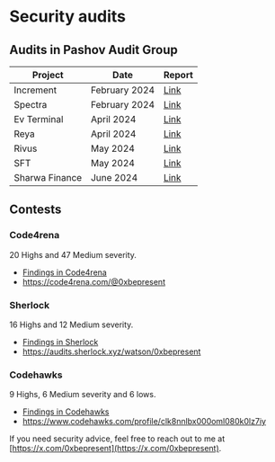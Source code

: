 # Security audits 

## Audits in Pashov Audit Group

| Project         | Date          | Report                                         |
| -------         | ----          | ------                                         |
| Increment       | February 2024 | [Link](/privateaudits/increment-security-review.pdf)    |
| Spectra         | February 2024 | [Link](/privateaudits/Spectra-security-review.pdf)      |
| Ev Terminal     | April 2024    | [Link](/privateaudits/EVTerminal-security-review.pdf)   |
| Reya            | April 2024    | [Link](/privateaudits/ReyaNetwork-security-review-April.pdf) |
| Rivus           | May 2024      | [Link](/privateaudits/Rivus-security-review.pdf)        |
| SFT             | May 2024      | [Link](/privateaudits/SFT-security-review.pdf)          |   
| Sharwa Finance  | June 2024     | [Link](/privateaudits/SharwaFinance-security-review.pdf)|

## Contests

### Code4rena

20 Highs and 47 Medium severity.

- [Findings in Code4rena](c4/README.md)
- https://code4rena.com/@0xbepresent

### Sherlock

16 Highs and 12 Medium severity.

- [Findings in Sherlock](sherlock/README.md)
- https://audits.sherlock.xyz/watson/0xbepresent

### Codehawks

9 Highs, 6 Medium severity and 6 lows.

- [Findings in Codehawks](codehawks/README.md)
- https://www.codehawks.com/profile/clk8nnlbx000oml080k0lz7iy


If you need security advice, feel free to reach out to me at [https://x.com/0xbepresent](https://x.com/0xbepresent).
